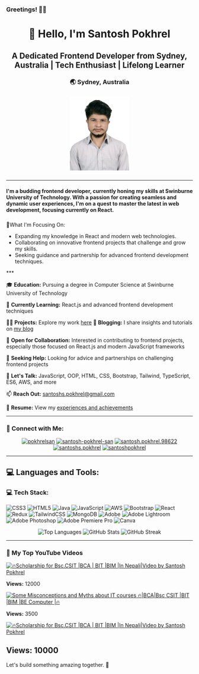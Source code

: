### Greetings! 🙋‍♂️

<h1 align="center">👋 Hello, I'm Santosh Pokhrel</h1>
<h2 align="center">A Dedicated Frontend Developer from Sydney, Australia | Tech Enthusiast | Lifelong Learner</h2>
<h3 align="center">🌏 Sydney, Australia</h3>

###

<div align="center">
  <img height="200" src="./images/01.jpg"  />
</div>

###
***
    
<h4>I'm a budding frontend developer, currently honing my skills at Swinburne University of Technology. With a passion for creating seamless and dynamic user experiences, I'm on a quest to master the latest in web development, focusing currently on React.</h4>

###

🔭What I'm Focusing On:
  <ul>
  <li>Expanding my knowledge in React and modern web technologies.</li>
  <li>Collaborating on innovative frontend projects that challenge and grow my skills.</li>
  <li>Seeking guidance and partnership for advanced frontend development techniques.</li>
  </ul>
***

🎓 **Education:** Pursuing a degree in Computer Science at Swinburne University of Technology

🌱 **Currently Learning:** React.js and advanced frontend development techniques

👨‍💻 **Projects:** Explore my work [here](#)
📝 **Blogging:** I share insights and tutorials on [my blog](#) 

💼 **Open for Collaboration:** Interested in contributing to frontend projects, especially those focused on React.js and modern JavaScript frameworks

🤝 **Seeking Help:** Looking for advice and partnerships on challenging frontend projects

💬 **Let's Talk:** JavaScript, OOP, HTML, CSS, Bootstrap, Tailwind, TypeScript, ES6, AWS, and more

📫 **Reach Out:** [santoshs.pokhrel@gmail.com](mailto:santoshs.pokhrel@gmail.com)

📄 **Resume:** View my [experiences and achievements](#) 

***

### 🤝 Connect with Me:

<p align="center">
    <a href="https://twitter.com/pokhrelsan" target="blank"><img src="https://raw.githubusercontent.com/rahuldkjain/github-profile-readme-generator/master/src/images/icons/Social/twitter.svg" alt="pokhrelsan" height="30" width="40" /></a>
    <a href="https://linkedin.com/in/santosh-pokhrel-san" target="blank"><img src="https://raw.githubusercontent.com/rahuldkjain/github-profile-readme-generator/master/src/images/icons/Social/linked-in-alt.svg" alt="santosh-pokhrel-san" height="30" width="40" /></a>
    <a href="https://fb.com/santosh.pokhrel.98622" target="blank"><img src="https://raw.githubusercontent.com/rahuldkjain/github-profile-readme-generator/master/src/images/icons/Social/facebook.svg" alt="santosh.pokhrel.98622" height="30" width="40" /></a>
    <a href="https://instagram.com/santoshs.pokhrel" target="blank"><img src="https://raw.githubusercontent.com/rahuldkjain/github-profile-readme-generator/master/src/images/icons/Social/instagram.svg" alt="santoshs.pokhrel" height="30" width="40" /></a>
    <a href="https://www.youtube.com/c/santoshpokhrel" target="blank"><img src="https://raw.githubusercontent.com/rahuldkjain/github-profile-readme-generator/master/src/images/icons/Social/youtube.svg" alt="santoshpokhrel" height="30" width="40" /></a>
</p>

***


## 💻 Languages and Tools:

### 💻 Tech Stack:
![CSS3](https://img.shields.io/badge/css3-%231572B6.svg?style=for-the-badge&logo=css3&logoColor=white) ![HTML5](https://img.shields.io/badge/html5-%23E34F26.svg?style=for-the-badge&logo=html5&logoColor=white) ![Java](https://img.shields.io/badge/java-%23ED8B00.svg?style=for-the-badge&logo=openjdk&logoColor=white) ![JavaScript](https://img.shields.io/badge/javascript-%23323330.svg?style=for-the-badge&logo=javascript&logoColor=%23F7DF1E) ![AWS](https://img.shields.io/badge/AWS-%23FF9900.svg?style=for-the-badge&logo=amazon-aws&logoColor=white) ![Bootstrap](https://img.shields.io/badge/bootstrap-%238511FA.svg?style=for-the-badge&logo=bootstrap&logoColor=white) ![React](https://img.shields.io/badge/react-%2320232a.svg?style=for-the-badge&logo=react&logoColor=%2361DAFB) ![Redux](https://img.shields.io/badge/redux-%23593d88.svg?style=for-the-badge&logo=redux&logoColor=white) ![TailwindCSS](https://img.shields.io/badge/tailwindcss-%2338B2AC.svg?style=for-the-badge&logo=tailwind-css&logoColor=white) ![MongoDB](https://img.shields.io/badge/MongoDB-%234ea94b.svg?style=for-the-badge&logo=mongodb&logoColor=white) ![Adobe](https://img.shields.io/badge/adobe-%23FF0000.svg?style=for-the-badge&logo=adobe&logoColor=white) ![Adobe Lightroom](https://img.shields.io/badge/Adobe%20Lightroom-31A8FF.svg?style=for-the-badge&logo=Adobe%20Lightroom&logoColor=white) ![Adobe Photoshop](https://img.shields.io/badge/adobe%20photoshop-%2331A8FF.svg?style=for-the-badge&logo=adobe%20photoshop&logoColor=white) ![Adobe Premiere Pro](https://img.shields.io/badge/Adobe%20Premiere%20Pro-9999FF.svg?style=for-the-badge&logo=Adobe%20Premiere%20Pro&logoColor=white) ![Canva](https://img.shields.io/badge/Canva-%2300C4CC.svg?style=for-the-badge&logo=Canva&logoColor=white)

<p align="center">
    <!-- Icons for each technology -->
</p>

<div align="center">
    <img height="200" src="https://github-readme-stats.vercel.app/api/top-langs?username=san-pok&show_icons=true&locale=en&layout=compact" alt="Top Languages" />
    <img height="200" src="https://github-readme-stats.vercel.app/api?username=san-pok&show_icons=true&locale=en" alt="GitHub Stats" />
    <img height="200" src="https://github-readme-streak-stats.herokuapp.com/?user=san-pok" alt="GitHub Streak" />
</div>

***


### 🎥 My Top YouTube Videos


[![
    🔥Scholarship for Bsc.CSIT |BCA | BIT |BIM |In Nepali|Video by Santosh Pokhrel  ](https://i.ytimg.com/vi/gtP6wDsTdTo/hqdefault.jpg?sqp=-oaymwEcCNACELwBSFXyq4qpAw4IARUAAIhCGAFwAcABBg==&rs=AOn4CLBrn9BNbMMGefVx2RzzxcF4IS8F1w)](https://www.youtube.com/watch?v=gtP6wDsTdTo&t=2s) 

   **Views:** 12000  


[![
Some Misconceptions and Myths about IT courses 🔥|BCA|Bsc CSIT |BIT |BIM |BE Computer |🔥 ](https://i.ytimg.com/vi/ZokpZ-QAN0M/hqdefault.jpg?sqp=-oaymwEcCNACELwBSFXyq4qpAw4IARUAAIhCGAFwAcABBg==&rs=AOn4CLDYihR8U7_-y0T48p7TMbr4zaigMg)](https://www.youtube.com/watch?v=ZokpZ-QAN0M)  

**Views:** 3500  


[![🔥Scholarship for Bsc.CSIT |BCA | BIT |BIM |In Nepali|Video by Santosh Pokhrel](https://i.ytimg.com/vi/nCo1XdxycXo/hqdefault.jpg?sqp=-oaymwEcCNACELwBSFXyq4qpAw4IARUAAIhCGAFwAcABBg==&rs=AOn4CLBvDvSIDLJyMpY3uxGpt-ZSqc2Idw)](https://www.youtube.com/watch?v=nCo1XdxycXo)  

**Views:** 10000 
---
Let's build something amazing together. 🚀


